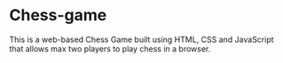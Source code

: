 # Chess-game
This is a web-based Chess Game built using HTML, CSS and JavaScript that allows max two players to play chess in a browser.
